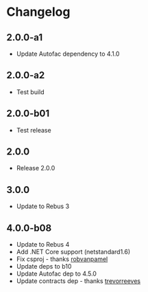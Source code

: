 # Changelog

## 2.0.0-a1

* Update Autofac dependency to 4.1.0

## 2.0.0-a2

* Test build

## 2.0.0-b01

* Test release

## 2.0.0

* Release 2.0.0

## 3.0.0

* Update to Rebus 3

## 4.0.0-b08

* Update to Rebus 4
* Add .NET Core support (netstandard1.6)
* Fix csproj - thanks [robvanpamel]
* Update deps to b10
* Update Autofac dep to 4.5.0
* Update contracts dep - thanks [trevorreeves]

[robvanpamel]: https://github.com/robvanpamel
[trevorreeves]: https://github.com/trevorreeves